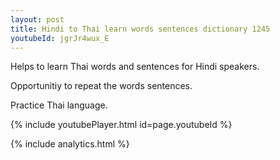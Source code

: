 ```yaml
---
layout: post
title: Hindi to Thai learn words sentences dictionary 1245 
youtubeId: jgrJr4wux_E
---
```

 
 
Helps to learn Thai words and sentences for Hindi speakers.

Opportunitiy to repeat the words sentences. 

Practice Thai language. 
 
{% include youtubePlayer.html id=page.youtubeId %}
 
 
{% include analytics.html %}